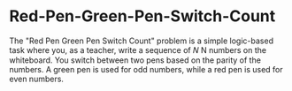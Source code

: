 # Red-Pen-Green-Pen-Switch-Count
The "Red Pen Green Pen Switch Count" problem is a simple logic-based task where you, as a teacher, write a sequence of  𝑁 N numbers on the whiteboard. You switch between two pens based on the parity of the numbers. A green pen is used for odd numbers, while a red pen is used for even numbers.
